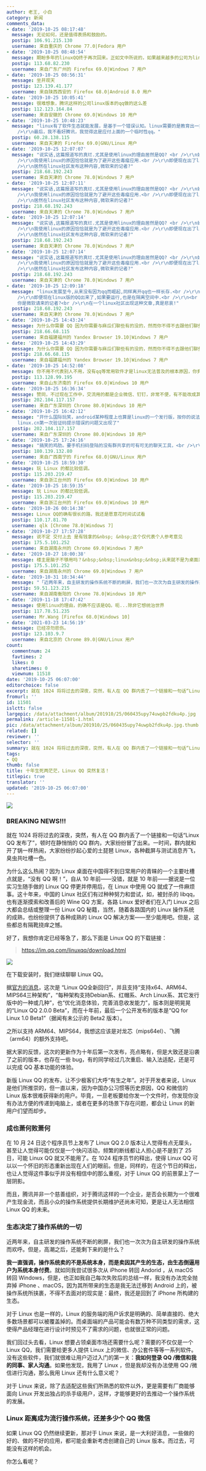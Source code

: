 ```yaml
---
author: 老王, 小白
category: 新闻
comments_data:
- date: '2019-10-25 08:17:48'
  message: 无论如何，还是值得表扬和鼓励的。
  postip: 106.91.215.130
  username: 来自重庆的 Chrome 77.0|Fedora 用户
- date: '2019-10-25 08:48:54'
  message: 期盼多年的linuxQQ终于再次回来。正如文中所说的，如果越来越多的公司为linux提供优质的日常和企业级应用，那系统排名中linux就不是其它那项了，就应该独立的显示为linux。
  postip: 113.68.82.230
  username: 来自广东广州的 Firefox 69.0|Windows 7 用户
- date: '2019-10-25 08:56:31'
  message: 坐井观天
  postip: 123.139.41.177
  username: 来自陕西西安的 Firefox 68.0|Android 8.0 用户
- date: '2019-10-25 10:05:41'
  message: 很难想象，腾讯这样的公司linux版本的qq做的这么差
  postip: 112.123.164.84
  username: 来自安徽的 Chrome 69.0|Windows 10 用户
- date: '2019-10-25 10:48:23'
  message: "linux有了软件生态就能发展，是基于一个错误认知。linux需要的是教育出一批乐意用且会用linux的用户。因为linux各个版本是基于技术在发展，而不是用户偏好。配置文件说拆就拆，系统文件说改就改，不跟着学又怎么办？如果用户不能一直随着技术发展去学习，很快会耗散掉。当然，最基本的需求是完全可以满足的，但是遇到一些问题，身边总要起码有一两个同事是会用linux稍微能钻研一下的人吧。这是国内推广linux最大的瓶颈。而国内大学则是基于windows培养学生的。<br
    />\r\n最后，我不看好腾讯，我觉得这是应付上面的一个临时性qq。"
  postip: 60.28.138.115
  username: 来自天津的 Firefox 69.0|GNU/Linux 用户
- date: '2019-10-25 12:07:07'
  message: "说实话,这篇报道写的真烂.尤其是使用linux的理由居然是QQ? <br />\r\n如果你真的喜欢linux,想qq有各种办法去实现.<br
    />\r\n我使用linux的原因恰恰就是为了避开这些毒瘤应用.<br />\r\n即便现在出了linux平台的应用,我也会放在隔离空间运行.<br />\r\n<br
    />\r\n居然在linux社区发布这种内容,微软来的记者?"
  postip: 218.68.192.243
  username: 来自天津的 Chrome 78.0|Windows 7 用户
- date: '2019-10-25 12:07:11'
  message: "说实话,这篇报道写的真烂.尤其是使用linux的理由居然是QQ? <br />\r\n如果你真的喜欢linux,想qq有各种办法去实现.<br
    />\r\n我使用linux的原因恰恰就是为了避开这些毒瘤应用.<br />\r\n即便现在出了linux平台的应用,我也会放在隔离空间运行.<br />\r\n<br
    />\r\n居然在linux社区发布这种内容,微软来的记者?"
  postip: 218.68.192.243
  username: 来自天津的 Chrome 78.0|Windows 7 用户
- date: '2019-10-25 12:07:14'
  message: "说实话,这篇报道写的真烂.尤其是使用linux的理由居然是QQ? <br />\r\n如果你真的喜欢linux,想qq有各种办法去实现.<br
    />\r\n我使用linux的原因恰恰就是为了避开这些毒瘤应用.<br />\r\n即便现在出了linux平台的应用,我也会放在隔离空间运行.<br />\r\n<br
    />\r\n居然在linux社区发布这种内容,微软来的记者?"
  postip: 218.68.192.243
  username: 来自天津的 Chrome 78.0|Windows 7 用户
- date: '2019-10-25 12:07:14'
  message: "说实话,这篇报道写的真烂.尤其是使用linux的理由居然是QQ? <br />\r\n如果你真的喜欢linux,想qq有各种办法去实现.<br
    />\r\n我使用linux的原因恰恰就是为了避开这些毒瘤应用.<br />\r\n即便现在出了linux平台的应用,我也会放在隔离空间运行.<br />\r\n<br
    />\r\n居然在linux社区发布这种内容,微软来的记者?"
  postip: 218.68.192.243
  username: 来自天津的 Chrome 78.0|Windows 7 用户
- date: '2019-10-25 12:09:18'
  message: "linux发展至今,从来没有因为qq而崛起,同样离开qq也一样长存.<br />\r\n我使用 linux的原因恰恰是因为可以避开这些毒瘤应用.<br
    />\r\n即便现在linux版的QQ出来了,如果要运行,也是在隔离空间中.<br />\r\n<br />\r\n文章中,居然说 没有QQ还怎么用Linux?
    你是微软请来的记者?<br />\r\n在一个linux社区出现这种文章,真是悲哀!"
  postip: 218.68.192.243
  username: 来自天津的 Chrome 78.0|Windows 7 用户
- date: '2019-10-25 14:43:24'
  message: 为什么你需要 QQ 因为你需要与麻瓜们聊些有的没的，然而你不得不去跟他们聊些有的没的，然后我们这些傲罗们用起了 wineQQ/wineTim;&nbsp;&nbsp;现在给了一个能与麻瓜愉巴拉巴拉的机会，应该“感谢”腾讯才是
  postip: 218.66.68.115
  username: 来自福建福州的 Yandex Browser 19.10|Windows 7 用户
- date: '2019-10-25 14:43:29'
  message: 为什么你需要 QQ 因为你需要与麻瓜们聊些有的没的，然而你不得不去跟他们聊些有的没的，然后我们这些傲罗们用起了 wineQQ/wineTim;&nbsp;&nbsp;现在给了一个能与麻瓜愉巴拉巴拉的机会，应该“感谢”腾讯才是
  postip: 218.66.68.115
  username: 来自福建福州的 Yandex Browser 19.10|Windows 7 用户
- date: '2019-10-25 14:52:08'
  message: 你不用不代表别人不用，没有qq等常用软件才是linux无法普及的根本原因，你竟然还冷嘲热讽，到底是何居心？是不是微软派来的卧底？
  postip: 113.128.99.195
  username: 来自山东济南的 Firefox 69.0|Windows 10 用户
- date: '2019-10-25 16:36:34'
  message: 赞同，不过现在工作中，交流用的都是企业微信、钉钉，非常不便，有不能改成其他交流方式，烦人
  postip: 202.104.117.157
  username: 来自广东深圳的 Chrome 80.0|Windows 10 用户
- date: '2019-10-25 16:42:12'
  message: "开什么国际玩笑，android某种程度上也算是linux的一个发行版，按你的说法，是因为它有QQ才称霸世界的？<br />\r\n<br />\r\nPS:
    linux.cn第一次验证码提示错误的问题又出现了"
  postip: 202.104.117.157
  username: 来自广东深圳的 Chrome 80.0|Windows 10 用户
- date: '2019-10-25 17:24:16'
  message: "搞笑的鸡肋。要手机扫码登陆的没有群共享的可有可无的聊天工具，<br />\r\n纯净的LINUX 不需要鹅厂的垃圾，喜欢用LINUX的人不会因为一个QQ或者VX而不用。"
  postip: 180.139.132.80
  username: 来自广西南宁的 Firefox 68.0|GNU/Linux 用户
- date: '2019-10-25 18:59:30'
  message: 玩 Linux 的都比较低调。
  postip: 115.203.219.47
  username: 来自浙江台州的 Firefox 69.0|Windows 10 用户
- date: '2019-10-25 18:59:35'
  message: 玩 Linux 的都比较低调。
  postip: 115.203.219.47
  username: 来自浙江台州的 Firefox 69.0|Windows 10 用户
- date: '2019-10-26 00:14:38'
  message: Linux QQ的确有很长的路，我还是愿意花时间试试看
  postip: 110.17.81.70
  username: qlk [Chrome 78.0|Windows 7]
- date: '2019-10-27 17:57:28'
  message: 说不定 交付上去 是有钱拿的&nbsp; &nbsp;这个仅代表个人参考意见
  postip: 175.5.101.252
  username: 来自湖南永州的 Chrome 69.0|Windows 7 用户
- date: '2019-10-27 18:00:38'
  message: 楼主是脑子不够用吗？&nbsp;&nbsp;linux&nbsp;&nbsp;从来就不是为桌面系统而生的，它是为了开发或者称为研究人员而生的，而且它开源的意义也在此，
  postip: 175.5.101.252
  username: 来自湖南永州的 Chrome 69.0|Windows 7 用户
- date: '2019-10-31 18:34:44'
  message: "「近两年来，自主研发的操作系统不断的刷屏，我们也一次次为自主研发的操作系统而欢呼。」<br />\r\n<br />\r\n你把我逗笑了，究竟有多**才会为这些“自主研发”的操作系统“欢呼”。"
  postip: 59.51.123.215
  username: 来自湖南衡阳的 Chrome 78.0|Windows 10 用户
- date: '2019-11-18 17:47:42'
  message: 使用linux的理由，的确不应该是QQ。呃...除非它想统治世界
  postip: 117.78.51.235
  username: Mr.Wang [Firefox 68.0|Windows 10]
- date: '2021-03-23 14:56:19'
  message: 已经凉勿悲伤。
  postip: 123.103.9.7
  username: 来自北京的 Chrome 89.0|GNU/Linux 用户
count:
  commentnum: 24
  favtimes: 2
  likes: 0
  sharetimes: 0
  viewnum: 11518
date: '2019-10-25 06:07:00'
editorchoice: false
excerpt: 就在 1024 将将过去的深夜，突然，有人在 QQ 群内丢了一个链接和一句话“Linux QQ 发布了”，顿时在静悄悄的 QQ 群内，大家纷纷冒了出来。
fromurl: ''
id: 11501
islctt: false
largepic: /data/attachment/album/201910/25/060435upy74uwpb2fdku4p.jpg
permalink: /article-11501-1.html
pic: /data/attachment/album/201910/25/060435upy74uwpb2fdku4p.jpg.thumb.jpg
related: []
reviewer: ''
selector: ''
summary: 就在 1024 将将过去的深夜，突然，有人在 QQ 群内丢了一个链接和一句话“Linux QQ 发布了”，顿时在静悄悄的 QQ 群内，大家纷纷冒了出来。
tags:
- QQ
thumb: false
title: 十年生死两茫茫，Linux QQ 突然复活！
titlepic: true
translator: ''
updated: '2019-10-25 06:07:00'
---
```


![](/data/attachment/album/201910/25/060435upy74uwpb2fdku4p.jpg)


### BREAKING NEWS!!!


就在 1024 将将过去的深夜，突然，有人在 QQ 群内丢了一个链接和一句话“Linux QQ 发布了”，顿时在静悄悄的 QQ 群内，大家纷纷冒了出来。一时间，群内就和开了锅一样热闹，大家纷纷抄起心爱的土琵琶 Linux，各种截屏与测试消息齐飞，臭虫共吐槽一色。


为什么这么热闹？因为 Linux 桌面在中国得不到日常用户的青睐的一个主要吐槽点就是，“没有 QQ 啊！”，自从 10 年前——没错，就是 10 年前——据说是一位实习生随手做的 Linux QQ 停更并停用后，在 Linux 中使用 QQ 就成了一件麻烦事。这十年来，中国的 Linux 社区们有过种种努力和尝试，如，被封杀的 libqq，也有逐渐摸索和改善后的 Wine QQ 方案，各路 Linux 爱好者们在入门 Linux 之后大都会总结或整理一份 Linux QQ 秘籍，当然，随着各路国内的 Linux 操作系统的成熟，也纷纷提供了各种成熟的 Linux QQ 解决方案——至少能用吧。但是，这些都总有隔靴挠痒之憾。


好了，我想你肯定已经等急了，那么下面是 Linux QQ 的下载链接：



> 
> <https://im.qq.com/linuxqq/download.html>
> 
> 
> 


![](/data/attachment/album/201910/25/061732mad2sds1sfnd00aq.png)


在下载安装时，我们继续聊聊 Linux QQ。


据[官方的消息](https://im.qq.com/linuxqq/features.html)，这次是 “Linux QQ全新回归”，并且支持“支持x64、ARM64、MIPS64三种架构”，“每种架构支持Debian系、红帽系、Arch Linux系、其它发行版中的一种或几种”，也“优化消息体验，完善消息收发能力”，版本则是明晃晃的“Linux QQ 2.0.0 Beta”，而在十年前，最后一个公开发布的版本是“QQ for Linux 1.0 Beta1”（据闻有未公示的 Beta2 版本）。


之所以支持 ARM64、MIPS64，我想这应该是对龙芯（mips64el）、飞腾（arm64）的额外支持吧。


据大家的反馈，这次的更新作为十年后第一次发布，亮点略有，但是大致还是沿袭了之前的版本，也存在一些 bug，有的同学经过几次重启、输入法适配，还是可以完成 QQ 基本功能的体验。


新版 Linux QQ 的发布，让不少极客们大呼“有生之年”。对于开发者来说，Linux 是他们所推崇的，但一直以来，因为中国办公习惯等历史原因，QQ 和微信的 Linux 版本很难获得新的用户。毕竟，一旦老板要给你发一个文件时，你发现你没有办法方便的传递到电脑上，或者在更多的场景下存在问题，都会让 Linux 的新用户们望而却步。


### 成也萧何败萧何


在 10 月 24 日这个程序员节上发布了 Linux QQ 2.0 版本让人觉得有点无厘头，甚至让人觉得可能仅仅是一个快闪活动，频繁的断线都让人担心是不是到了 25 日，可能 Linux QQ 就又不能用了。在 1024 程序员节的释出，使得 Linux QQ 可以以一个怀旧的形态重新出现在人们的眼前。但是，同样的，在这个节日的释出，也让人觉得这件事似乎并没有相信中的那么重视，对于 Linux QQ 的前景蒙上了一层阴影。


而且，腾讯并非一个慈善组织，对于腾讯这样的一个企业，是否会长期为一个很难产生现金流，而且小众的操作系统提供长期维护还尚未可知，更是让人无法相信 Linux QQ 的未来。


### 生态决定了操作系统的一切


近两年来，自主研发的操作系统不断的刷屏，我们也一次次为自主研发的操作系统而欢呼。但是，高潮之后，还能剩下来的是什么？


**我一直强调，操作系统卖的不是系统本身，而是卖因其产生的生态，由生态倒逼用户为系统本身付费**。就如同我尝试很多次从 iPhone 转回 Andorid ，从 macOS 转回 Windows，但是，也正如我自己每次失败后的总结一样，我没有办法完全抛弃掉 iPhone 、macOS，因为其所带来的生态是我无法迁移到 Android 上的，被操作系统所挟裹，不得不去面对的现实是：最终，我还是回到了 iPhone 所构建的生态。


对于 Linux 也是一样的，Linux 的服务端的用户诉求是明确的、简单直接的、绝大多数场景都可以被覆盖掉的。而桌面端的产品可能会有数万种不同类型的需求，这使得产品经理在进行设计时预见不了需求的问题，也就很正常的问题。


我们回过头去看，Linux 想要占领桌面市场还需要什么呢？需要的不仅仅是一个 Linux QQ，我们需要给更多人提供 Linux 上的微信、办公套件等等一系列软件。没有这些软件，我们就很难让用户迈过入门的第一关：**我如何登录 QQ /微信和我的同事、家人沟通**。如果他发现，我用了 Linux ，但是我却没有办法使用 QQ /微信进行沟通，那么我用 Linux 还有什么意义呢？


对于 Linux 来说，除了去适配这些我们所熟悉的软件以外，更是需要有厂商能够面向 Linux 开发出独占的杀手级用户，这样，才能够更好的去推动一个操作系统的发展。


### Linux 距离成为流行操作系统，还差多少个 QQ 微信


如果 Linux QQ 仍然继续更新，那对于 Linux 来说，是一大利好消息，一些做的好的、做的不好的应用，都可能会重新考虑创建自己的 Linux 版本。而过去，可能没有这样的机会。


你怎么看呢？
